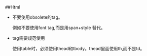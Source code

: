 ﻿##Html

* 不要使用obsolete的tag。

    例如不要使用font tag,而是用span+style 替代。

* tag需要规范使用

    使用table时，必须使用thead和tbody。thead里面使用th,而不是td。